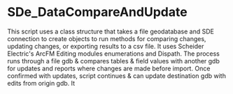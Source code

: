 # SDe_DataCompareAndUpdate
This script uses a class structure that takes a file geodatabase and SDE connection to create objects to run methods for comparing changes, updating changes, or exporting results to a csv file. It uses Scheider Electric's ArcFM Editing modules enumerations and Dispath.  The process runs through a file gdb &amp; compares tables &amp; field values with another gdb for updates and reports where changes are made before import. Once confirmed with updates, script continues &amp; can update destination gdb with edits from origin gdb. It
